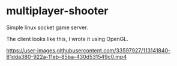

# multiplayer-shooter

Simple linux socket game server.

The client looks like this, I wrote it using OpenGL.



https://user-images.githubusercontent.com/33597927/113141840-81dda380-922a-11eb-85ba-430d531549c0.mp4

